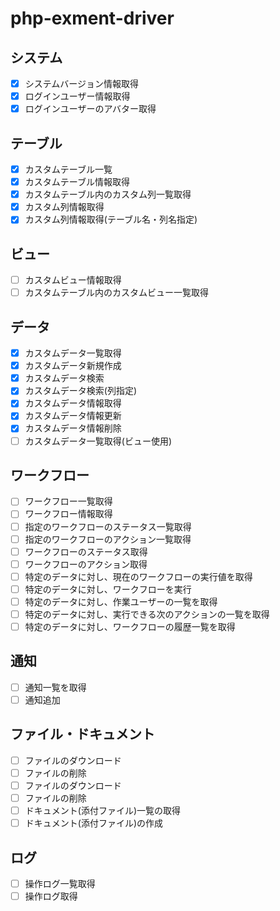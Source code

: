# php-exment-driver

## システム
- [X] システムバージョン情報取得
- [X] ログインユーザー情報取得
- [X] ログインユーザーのアバター取得

## テーブル
- [X] カスタムテーブル一覧
- [X] カスタムテーブル情報取得
- [X] カスタムテーブル内のカスタム列一覧取得
- [X] カスタム列情報取得
- [X] カスタム列情報取得(テーブル名・列名指定)

## ビュー
- [ ] カスタムビュー情報取得
- [ ] カスタムテーブル内のカスタムビュー一覧取得

## データ
- [X] カスタムデータ一覧取得
- [X] カスタムデータ新規作成
- [X] カスタムデータ検索
- [X] カスタムデータ検索(列指定)
- [X] カスタムデータ情報取得
- [X] カスタムデータ情報更新
- [X] カスタムデータ情報削除
- [ ] カスタムデータ一覧取得(ビュー使用)

## ワークフロー
- [ ] ワークフロー一覧取得
- [ ] ワークフロー情報取得
- [ ] 指定のワークフローのステータス一覧取得
- [ ] 指定のワークフローのアクション一覧取得
- [ ] ワークフローのステータス取得
- [ ] ワークフローのアクション取得
- [ ] 特定のデータに対し、現在のワークフローの実行値を取得
- [ ] 特定のデータに対し、ワークフローを実行
- [ ] 特定のデータに対し、作業ユーザーの一覧を取得
- [ ] 特定のデータに対し、実行できる次のアクションの一覧を取得
- [ ] 特定のデータに対し、ワークフローの履歴一覧を取得

## 通知
- [ ] 通知一覧を取得
- [ ] 通知追加

## ファイル・ドキュメント
- [ ] ファイルのダウンロード
- [ ] ファイルの削除
- [ ] ファイルのダウンロード
- [ ] ファイルの削除
- [ ] ドキュメント(添付ファイル)一覧の取得
- [ ] ドキュメント(添付ファイル)の作成

## ログ
- [ ] 操作ログ一覧取得
- [ ] 操作ログ取得
